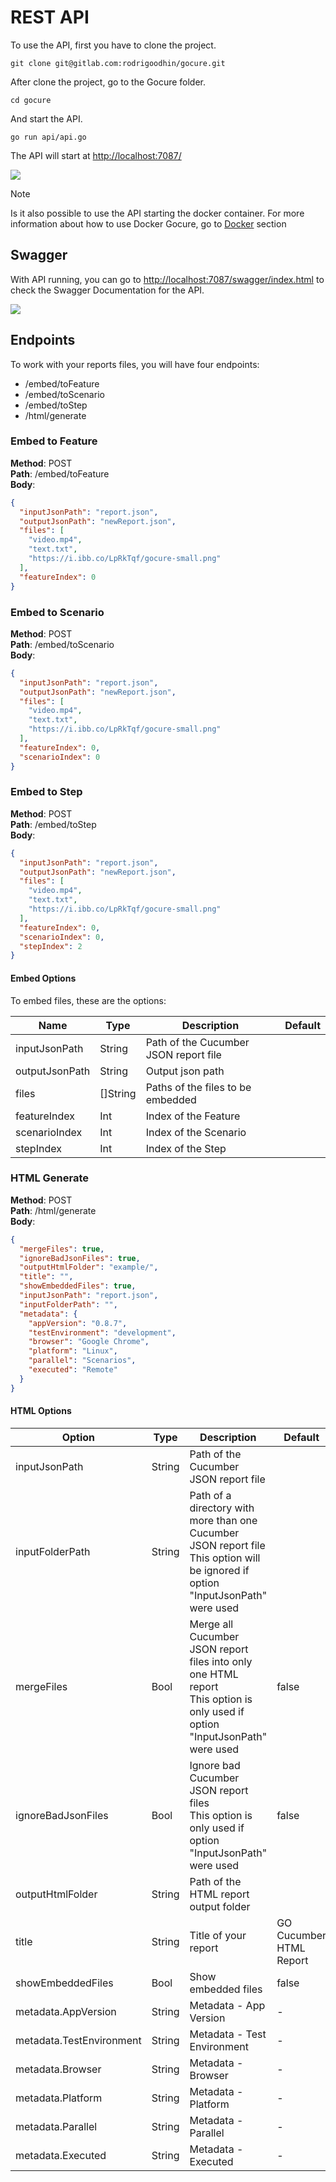 # REST API

To use the API, first you have to clone the project.

```shell
git clone git@gitlab.com:rodrigoodhin/gocure.git

```

After clone the project, go to the Gocure folder.

```shell
cd gocure
```

And start the API.

```shell
go run api/api.go
```

The API will start at [http://localhost:7087/](http://localhost:7087/)

![](/_media/scr_api.png)

> [!NOTE]
> Is it also possible to use the API starting the docker container.
> For more information about how to use Docker Gocure, go to [Docker](/v23.07.24/docker) section

## Swagger

With API running, you can go to [http://localhost:7087/swagger/index.html](http://localhost:7087/swagger/index.html) to check the Swagger Documentation for the API.

![](/_media/scr_api_swagger.png)

## Endpoints

To work with your reports files, you will have four endpoints:
- /embed/toFeature
- /embed/toScenario
- /embed/toStep
- /html/generate

### Embed to Feature

**Method**: POST<br>
**Path**: /embed/toFeature<br >
**Body**:
```json
{
  "inputJsonPath": "report.json",
  "outputJsonPath": "newReport.json",
  "files": [
    "video.mp4",
    "text.txt",
    "https://i.ibb.co/LpRkTqf/gocure-small.png"
  ],
  "featureIndex": 0
}
```

### Embed to Scenario

**Method**: POST<br>
**Path**: /embed/toScenario<br >
**Body**:
```json
{
  "inputJsonPath": "report.json",
  "outputJsonPath": "newReport.json",
  "files": [
    "video.mp4",
    "text.txt",
    "https://i.ibb.co/LpRkTqf/gocure-small.png"
  ],
  "featureIndex": 0,
  "scenarioIndex": 0
}
```

### Embed to Step

**Method**: POST<br>
**Path**: /embed/toStep<br >
**Body**:
```json
{
  "inputJsonPath": "report.json",
  "outputJsonPath": "newReport.json",
  "files": [
    "video.mp4",
    "text.txt",
    "https://i.ibb.co/LpRkTqf/gocure-small.png"
  ],
  "featureIndex": 0,
  "scenarioIndex": 0,
  "stepIndex": 2
}
```

#### Embed Options

To embed files, these are the options:

| Name | Type | Description | Default |
| --- | --- | --- | --- |
| inputJsonPath | String | Path of the Cucumber JSON report file | |
| outputJsonPath | String | Output json path | |
| files | []String | Paths of the files to be embedded | |
| featureIndex | Int | Index of the Feature | |
| scenarioIndex | Int | Index of the Scenario | |
| stepIndex | Int | Index of the Step | |

### HTML Generate

**Method**: POST<br>
**Path**: /html/generate<br >
**Body**:
```json
{
  "mergeFiles": true,
  "ignoreBadJsonFiles": true,
  "outputHtmlFolder": "example/",
  "title": "",
  "showEmbeddedFiles": true,
  "inputJsonPath": "report.json",
  "inputFolderPath": "",
  "metadata": {
    "appVersion": "0.8.7",
    "testEnvironment": "development",
    "browser": "Google Chrome",
    "platform": "Linux",
    "parallel": "Scenarios",
    "executed": "Remote"
  }
}
```

#### HTML Options

| Option | Type | Description | Default |
| --- | --- | --- | --- |
| inputJsonPath | String | Path of the Cucumber JSON report file | |
| inputFolderPath | String | Path of a directory with more than one Cucumber JSON report file<br>This option will be ignored if option "InputJsonPath" were used | |
| mergeFiles | Bool | Merge all Cucumber JSON report files into only one HTML report<br>This option is only used if option "InputJsonPath" were used | false |
| ignoreBadJsonFiles | Bool | Ignore bad Cucumber JSON report files<br>This option is only used if option "InputJsonPath" were used | false |
| outputHtmlFolder | String | Path of the HTML report output folder | |
| title | String | Title of your report | GO Cucumber HTML Report |
| showEmbeddedFiles | Bool | Show embedded files | false |
| metadata.AppVersion | String | Metadata - App Version | - |
| metadata.TestEnvironment | String | Metadata - Test Environment | - |
| metadata.Browser | String | Metadata - Browser | - |
| metadata.Platform | String | Metadata - Platform | - |
| metadata.Parallel | String | Metadata - Parallel | - |
| metadata.Executed | String | Metadata - Executed | - |